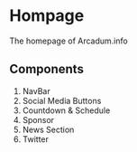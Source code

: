 # Hompage 
The homepage of Arcadum.info
## Components
1. NavBar
2. Social Media Buttons
3. Countdown & Schedule
4. Sponsor
5. News Section
6. Twitter
